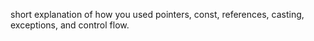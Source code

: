 short explanation of how you used pointers, const, references,
 casting, exceptions, and control flow.
